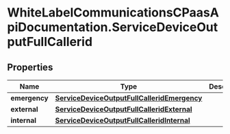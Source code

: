 # WhiteLabelCommunicationsCPaasApiDocumentation.ServiceDeviceOutputFullCallerid

## Properties

Name | Type | Description | Notes
------------ | ------------- | ------------- | -------------
**emergency** | [**ServiceDeviceOutputFullCalleridEmergency**](ServiceDeviceOutputFullCalleridEmergency.md) |  | [optional] 
**external** | [**ServiceDeviceOutputFullCalleridExternal**](ServiceDeviceOutputFullCalleridExternal.md) |  | [optional] 
**internal** | [**ServiceDeviceOutputFullCalleridInternal**](ServiceDeviceOutputFullCalleridInternal.md) |  | [optional] 


